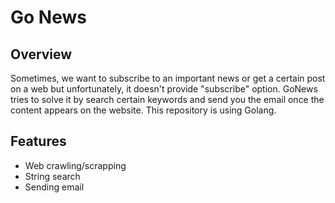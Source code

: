 # Go News

## Overview
Sometimes, we want to subscribe to an important news or get a certain post on a web but unfortunately, it doesn't provide "subscribe" option. GoNews tries to solve it by search certain keywords and send you the email once the content appears on the website. This repository is using Golang.

## Features
- Web crawling/scrapping
- String search
- Sending email